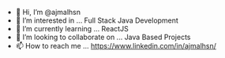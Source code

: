 - 👋 Hi, I’m @ajmalhsn
- 👀 I’m interested in ... Full Stack Java Development
- 🌱 I’m currently learning ... ReactJS
- 💞️ I’m looking to collaborate on ... Java Based Projects
- 📫 How to reach me ... https://www.linkedin.com/in/ajmalhsn/

<!---
ajmalhsn/ajmalhsn is a ✨ special ✨ repository because its `README.md` (this file) appears on your GitHub profile.
You can click the Preview link to take a look at your changes.
--->
